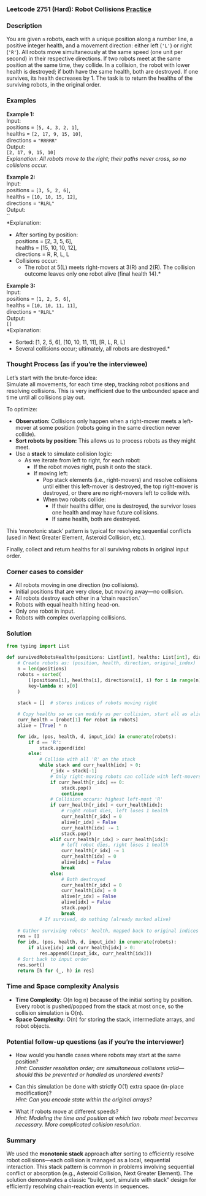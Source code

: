 ### Leetcode 2751 (Hard): Robot Collisions [Practice](https://leetcode.com/problems/robot-collisions)

### Description  
You are given `n` robots, each with a unique position along a number line, a positive integer health, and a movement direction: either left (`'L'`) or right (`'R'`). All robots move simultaneously at the same speed (one unit per second) in their respective directions. If two robots meet at the same position at the same time, they collide. In a collision, the robot with lower health is destroyed; if both have the same health, both are destroyed. If one survives, its health decreases by 1. The task is to return the healths of the surviving robots, in the original order.

### Examples  

**Example 1:**  
Input:  
positions = `[5, 4, 3, 2, 1]`,  
healths = `[2, 17, 9, 15, 10]`,  
directions = `"RRRRR"`  
Output:  
`[2, 17, 9, 15, 10]`  
*Explanation: All robots move to the right; their paths never cross, so no collisions occur.*

**Example 2:**  
Input:  
positions = `[3, 5, 2, 6]`,  
healths = `[10, 10, 15, 12]`,  
directions = `"RLRL"`  
Output:  
``  
*Explanation:  
- After sorting by position:  
  positions = [2, 3, 5, 6],  
  healths = [15, 10, 10, 12],  
  directions = R, R, L, L  
- Collisions occur:  
  - The robot at 5(L) meets right-movers at 3(R) and 2(R). The collision outcome leaves only one robot alive (final health 14).*

**Example 3:**  
Input:  
positions = `[1, 2, 5, 6]`,  
healths = `[10, 10, 11, 11]`,  
directions = `"RLRL"`  
Output:  
`[]`  
*Explanation:  
- Sorted: [1, 2, 5, 6], [10, 10, 11, 11], [R, L, R, L]  
- Several collisions occur; ultimately, all robots are destroyed.*

### Thought Process (as if you’re the interviewee)  
Let’s start with the brute-force idea:  
Simulate all movements, for each time step, tracking robot positions and resolving collisions. This is very inefficient due to the unbounded space and time until all collisions play out.

To optimize:  
- **Observation:** Collisions only happen when a right-mover meets a left-mover at some position (robots going in the same direction never collide).
- **Sort robots by position:** This allows us to process robots as they might meet.
- Use a **stack** to simulate collision logic:  
  - As we iterate from left to right, for each robot:
    - If the robot moves right, push it onto the stack.
    - If moving left:
      - Pop stack elements (i.e., right-movers) and resolve collisions until either this left-mover is destroyed, the top right-mover is destroyed, or there are no right-movers left to collide with.
      - When two robots collide:
        - If their healths differ, one is destroyed, the survivor loses one health and may have future collisions.
        - If same health, both are destroyed.

This ‘monotonic stack’ pattern is typical for resolving sequential conflicts (used in Next Greater Element, Asteroid Collision, etc.).

Finally, collect and return healths for all surviving robots in original input order.

### Corner cases to consider  
- All robots moving in one direction (no collisions).
- Initial positions that are very close, but moving away—no collision.
- All robots destroy each other in a ‘chain reaction.’
- Robots with equal health hitting head-on.
- Only one robot in input.
- Robots with complex overlapping collisions.

### Solution

```python
from typing import List

def survivedRobotsHealths(positions: List[int], healths: List[int], directions: str) -> List[int]:
    # Create robots as: (position, health, direction, original_index)
    n = len(positions)
    robots = sorted(
        [(positions[i], healths[i], directions[i], i) for i in range(n)],
        key=lambda x: x[0]
    )
    
    stack = []  # stores indices of robots moving right

    # Copy healths so we can modify as per collision, start all as alive
    curr_health = [robot[1] for robot in robots]
    alive = [True] * n

    for idx, (pos, health, d, input_idx) in enumerate(robots):
        if d == 'R':
            stack.append(idx)
        else:
            # Collide with all 'R' on the stack
            while stack and curr_health[idx] > 0:
                r_idx = stack[-1]
                # Only right-moving robots can collide with left-movers
                if curr_health[r_idx] == 0:
                    stack.pop()
                    continue
                # Collision occurs: highest left-most 'R'
                if curr_health[r_idx] < curr_health[idx]:
                    # right robot dies, left loses 1 health
                    curr_health[r_idx] = 0
                    alive[r_idx] = False
                    curr_health[idx] -= 1
                    stack.pop()
                elif curr_health[r_idx] > curr_health[idx]:
                    # left robot dies, right loses 1 health
                    curr_health[r_idx] -= 1
                    curr_health[idx] = 0
                    alive[idx] = False
                    break
                else:
                    # Both destroyed
                    curr_health[r_idx] = 0
                    curr_health[idx] = 0
                    alive[r_idx] = False
                    alive[idx] = False
                    stack.pop()
                    break
            # If survived, do nothing (already marked alive)
            
    # Gather surviving robots' health, mapped back to original indices
    res = []
    for idx, (pos, health, d, input_idx) in enumerate(robots):
        if alive[idx] and curr_health[idx] > 0:
            res.append((input_idx, curr_health[idx]))
    # Sort back to input order
    res.sort()
    return [h for (_, h) in res]
```

### Time and Space complexity Analysis  

- **Time Complexity:** O(n log n) because of the initial sorting by position. Every robot is pushed/popped from the stack at most once, so the collision simulation is O(n).
- **Space Complexity:** O(n) for storing the stack, intermediate arrays, and robot objects.

### Potential follow-up questions (as if you’re the interviewer)  

- How would you handle cases where robots may start at the same position?  
  *Hint: Consider resolution order; are simultaneous collisions valid—should this be prevented or handled as unordered events?*

- Can this simulation be done with strictly O(1) extra space (in-place modification)?  
  *Hint: Can you encode state within the original arrays?*

- What if robots move at different speeds?  
  *Hint: Modeling the time and position at which two robots meet becomes necessary. More complicated collision resolution.*

### Summary
We used the **monotonic stack** approach after sorting to efficiently resolve robot collisions—each collision is managed as a local, sequential interaction. This stack pattern is common in problems involving sequential conflict or absorption (e.g., Asteroid Collision, Next Greater Element). The solution demonstrates a classic “build, sort, simulate with stack” design for efficiently resolving chain-reaction events in sequences.